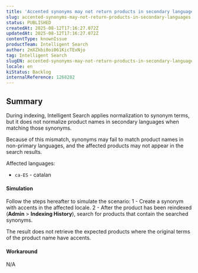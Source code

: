 ```yaml
---
title: 'Accented synonyms may not return products in secondary languages'
slug: accented-synonyms-may-not-return-products-in-secondary-languages
status: PUBLISHED
createdAt: 2025-08-12T17:16:27.072Z
updatedAt: 2025-08-12T17:16:27.072Z
contentType: knownIssue
productTeam: Intelligent Search
author: 2mXZkbi0oi061KicTExNjo
tag: Intelligent Search
slugEN: accented-synonyms-may-not-return-products-in-secondary-languages
locale: en
kiStatus: Backlog
internalReference: 1268282
---
```


## Summary


During indexing, Intelligent Search applies normalization to synonym terms, but it does not normalize product names in secondary languages when matching those synonyms.

Because of this mismatch, synonyms may fail to match product names in non-primary languages, and the affected products may not appear in the search results.

Affected languages:

- `ca-ES` - catalan


#### Simulation


Follow the steps hereafter to simulate the scenario:
1 - Create a synonym with accents in the affected locale.
2 - After the product has been reindexed (**Admin** > **Indexing History**), search for products that contain the searched synonyms.

The result does not retrieve the expected products where the original terms of the product name have accents.


#### Workaround


N/A


